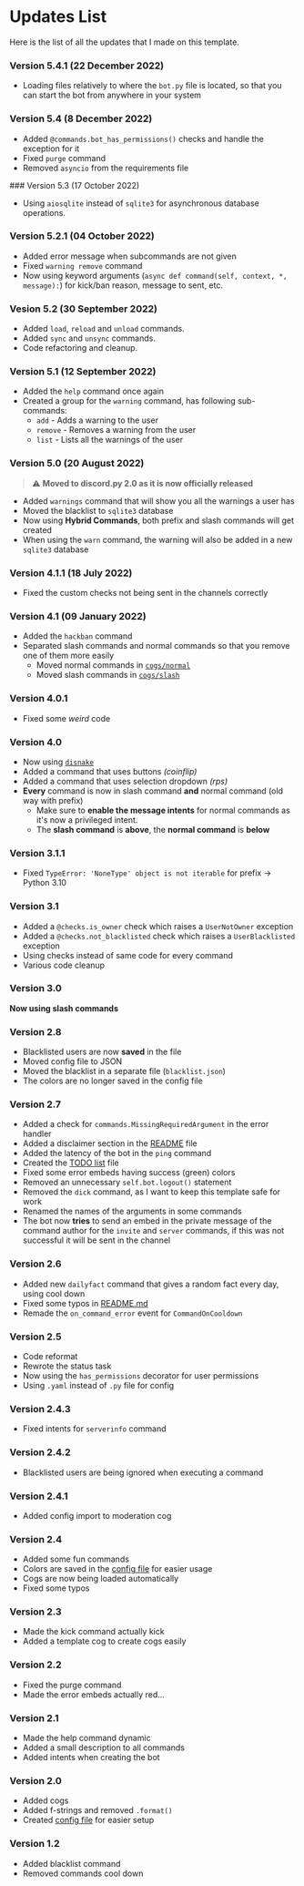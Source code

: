 # Updates List

Here is the list of all the updates that I made on this template.

### Version 5.4.1 (22 December 2022)

* Loading files relatively to where the `bot.py` file is located, so that you can start the bot from anywhere in your system

### Version 5.4 (8 December 2022)

* Added `@commands.bot_has_permissions()` checks and handle the exception for it
* Fixed `purge` command
* Removed `asyncio` from the requirements file

### Version 5.3 (17 October 2022)

* Using `aiosqlite` instead of `sqlite3` for asynchronous database operations.

### Version 5.2.1 (04 October 2022)

* Added error message when subcommands are not given
* Fixed `warning remove` command
* Now using keyword arguments (`async def command(self, context, *, message):`) for kick/ban reason, message to sent, etc.

### Vesion 5.2 (30 September 2022)

* Added `load`, `reload` and `unload` commands.
* Added `sync` and `unsync` commands.
* Code refactoring and cleanup.

### Version 5.1 (12 September 2022)

* Added the `help` command once again
* Created a group for the `warning` command, has following sub-commands:
  * `add` - Adds a warning to the user
  * `remove` - Removes a warning from the user
  * `list` - Lists all the warnings of the user

### Version 5.0 (20 August 2022)

> ⚠️ **Moved to discord.py 2.0 as it is now officially released**

* Added `warnings` command that will show you all the warnings a user has
* Moved the blacklist to `sqlite3` database
* Now using **Hybrid Commands**, both prefix and slash commands will get created
* When using the `warn` command, the warning will also be added in a new `sqlite3` database

### Version 4.1.1 (18 July 2022)

* Fixed the custom checks not being sent in the channels correctly

### Version 4.1 (09 January 2022)

* Added the `hackban` command
* Separated slash commands and normal commands so that you remove one of them more easily
    * Moved normal commands in [`cogs/normal`](cogs/normal)
    * Moved slash commands in [`cogs/slash`](cogs/slash)

### Version 4.0.1

* Fixed some *weird* code

### Version 4.0

* Now using [`disnake`](https://docs.disnake.dev)
* Added a command that uses buttons *(coinflip)*
* Added a command that uses selection dropdown *(rps)*
* **Every** command is now in slash command **and** normal command (old way with prefix)
    * Make sure to **enable the message intents** for normal commands as it's now a privileged intent.
    * The **slash command** is **above**, the **normal command** is **below**

### Version  3.1.1

* Fixed `TypeError: 'NoneType' object is not iterable` for prefix -> Python 3.10

### Version 3.1

* Added a `@checks.is_owner` check which raises a `UserNotOwner` exception
* Added a `@checks.not_blacklisted` check which raises a `UserBlacklisted` exception
* Using checks instead of same code for every command
* Various code cleanup

### Version 3.0

**Now using slash commands**

### Version 2.8

* Blacklisted users are now **saved** in the file
* Moved config file to JSON
* Moved the blacklist in a separate file (`blacklist.json`)
* The colors are no longer saved in the config file

### Version 2.7

* Added a check for `commands.MissingRequiredArgument` in the error handler
* Added a disclaimer section in the [README](README.md) file
* Added the latency of the bot in the `ping` command
* Created the [TODO list](TODO.md) file
* Fixed some error embeds having success (green) colors
* Removed an unnecessary `self.bot.logout()` statement
* Removed the `dick` command, as I want to keep this template safe for work
* Renamed the names of the arguments in some commands
* The bot now **tries** to send an embed in the private message of the command author for the `invite` and `server`
  commands, if this was not successful it will be sent in the channel

### Version 2.6

* Added new `dailyfact` command that gives a random fact every day, using cool down
* Fixed some typos in [README.md](README.md)
* Remade the `on_command_error` event for `CommandOnCooldown`

### Version 2.5

* Code reformat
* Rewrote the status task
* Now using the `has_permissions` decorator for user permissions
* Using `.yaml` instead of `.py` file for config

### Version 2.4.3

* Fixed intents for `serverinfo` command

### Version 2.4.2

* Blacklisted users are being ignored when executing a command

### Version 2.4.1

* Added config import to moderation cog

### Version 2.4

* Added some fun commands
* Colors are saved in the [config file](config.json) for easier usage
* Cogs are now being loaded automatically
* Fixed some typos

### Version 2.3

* Made the kick command actually kick
* Added a template cog to create cogs easily

### Version 2.2

* Fixed the purge command
* Made the error embeds actually red...

### Version 2.1

* Made the help command dynamic
* Added a small description to all commands
* Added intents when creating the bot

### Version 2.0

* Added cogs
* Added f-strings and removed `.format()`
* Created [config file](config.json) for easier setup

### Version 1.2

* Added blacklist command
* Removed commands cool down